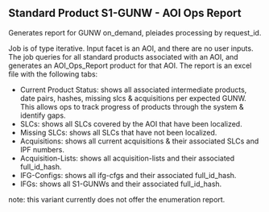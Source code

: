 ## Standard Product S1-GUNW - AOI Ops Report
Generates report for GUNW on_demand, pleiades processing by request_id.

Job is of type iterative. Input facet is an AOI, and there are no user inputs. The job queries for all standard products associated with an AOI, and generates an AOI_Ops_Report product for that AOI. The report is an excel file with the following tabs:
   * Current Product Status: shows all associated intermediate products, date pairs, hashes, missing slcs & acquisitions per expected GUNW. This allows ops to track progress of products through the system & identify gaps.
   * SLCs: shows all SLCs covered by the AOI that have been localized.
   * Missing SLCs: shows all SLCs that have not been localized.
   * Acquisitions: shows all current acquisitions & their associated SLCs and IPF numbers.
   * Acquisition-Lists: shows all acquisition-lists and their associated full_id_hash.
   * IFG-Configs: shows all ifg-cfgs and their associated full_id_hash.
   * IFGs: shows all S1-GUNWs and their associated full_id_hash.

note: this variant currently does not offer the enumeration report.